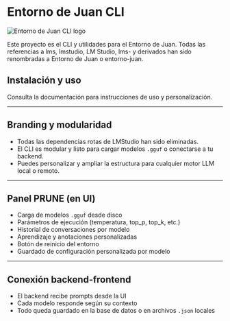 # Entorno de Juan CLI

![Entorno de Juan CLI logo](https://files.entorno-juan.ai/entorno-juan-light.png)

Este proyecto es el CLI y utilidades para el Entorno de Juan. Todas las referencias a lms, lmstudio, LM Studio, lms- y derivados han sido renombradas a Entorno de Juan o entorno-juan.

## Instalación y uso

Consulta la documentación para instrucciones de uso y personalización.

---

## Branding y modularidad

- Todas las dependencias rotas de LMStudio han sido eliminadas.
- El CLI es modular y listo para cargar modelos `.gguf` o conectarse a tu backend.
- Puedes personalizar y ampliar la estructura para cualquier motor LLM local o remoto.

---

## Panel PRUNE (en UI)

- Carga de modelos `.gguf` desde disco
- Parámetros de ejecución (temperatura, top_p, top_k, etc.)
- Historial de conversaciones por modelo
- Aprendizaje y anotaciones personalizadas
- Botón de reinicio del entorno
- Guardado de configuración personalizada por modelo

---

## Conexión backend-frontend

- El backend recibe prompts desde la UI
- Cada modelo responde según su contexto
- Todo queda guardado en la base de datos o en archivos `.json` locales
